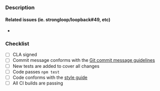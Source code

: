 ### Description


#### Related issues (ie. strongloop/loopback#49, etc)

- 

### Checklist

- [ ] CLA signed
- [ ] Commit message conforms with the [Git commit message
  guidelines](http://loopback.io/doc/en/contrib/git-commit-messages.html)
- [ ] New tests are added to cover all changes
- [ ] Code passes `npm test`
- [ ] Code conforms with the [style
  guide](http://loopback.io/doc/en/contrib/style-guide.html)
- [ ] All CI builds are passing
